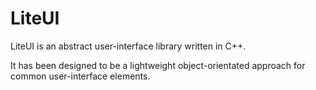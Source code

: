 # LiteUI

LiteUI is an abstract user-interface library written in C++.

It has been designed to be a lightweight object-orientated approach for common user-interface elements.
